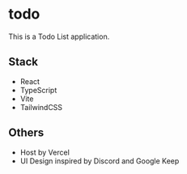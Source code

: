 # todo

This is a Todo List application.

## Stack

- React
- TypeScript
- Vite
- TailwindCSS

## Others

- Host by Vercel
- UI Design inspired by Discord and Google Keep
